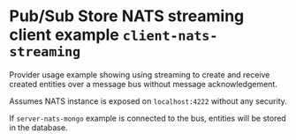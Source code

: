 # Pub/Sub Store NATS streaming client example `client-nats-streaming`

Provider usage example showing using streaming to create and receive created
entities over a message bus without message acknowledgement.

Assumes NATS instance is exposed on `localhost:4222` without any security.

If `server-nats-mongo` example is connected to the bus, entities will be stored
in the database.
